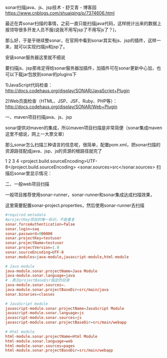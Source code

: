 sonar扫描java、js、jsp技术 - 舒艾青 - 博客园 https://www.cnblogs.com/shuaiqing/p/7374606.html

最近在弄sonar扫描的事情，之前一直只能扫描java代码，这样统计出来的数据上报领导很多开发人员不服(说我不用写jsp了不用写js了？)，

那么好，于是乎继续整sonar，在官网中看到sonar其实有js、jsp的插件，这样一来，就可以实现扫描js和jsp了。

安装sonar服务器这里就不细说

要扫描js、jsp那肯定得给sonar服务器加插件，加插件可在sonar更新中心加，也可以下载jar包放到sonar的plugins下

1)JavaScript代码检查：http://docs.codehaus.org/display/SONAR/JavaScript+Plugin

2)Web页面检查（HTML、JSP、JSF、Ruby、PHP等）：http://docs.codehaus.org/display/SONAR/Web+Plugin

 

一、maven项目扫描java、js、jsp

sonar提供对maven的集成，所以maven项目扫描是非常简便（sonar集成maven这里不细说，网上一大票文章）

那么sonar怎么扫描三种语言的信息呢，很简单，配置pom.xml，把sonar扫描的资源路径配成java、jsp、js的资源的根路径就完了

1
2
3
4
<properties>
    <project.build.sourceEncoding>UTF-8</project.build.sourceEncoding>
    <sonar.sources>src</sonar.sources>
</properties>
 扫描后sonar里显示情况：



 

二、一般web项目扫描

一般项目推荐使用sonar-runner，sonar-runner和sonar集成达成扫描效果，

这里需要配置sonar-project.properties，然后使用sonar-runner去扫描
```conf
#required metadata 
#projectKey项目的唯一标识，不能重复
sonar.forceAuthentication=false
sonar.login=saq
sonar.password=000000
sonar.projectKey=testuser
sonar.projectName=testuser
sonar.projectVersion=1.0  
sonar.sourceEncoding=UTF-8 
sonar.modules=java-module,javascript-module,html-module 
  
# Java module 
java-module.sonar.projectName=Java Module 
java-module.sonar.language=java 
# .表示projectBaseDir指定的目录 
java-module.sonar.sources=. 
java-module.sonar.projectBaseDir=src/main/java 
sonar.binaries=classes
   
# JavaScript module 
javascript-module.sonar.projectName=JavaScript Module 
javascript-module.sonar.language=js 
javascript-module.sonar.sources=js 
javascript-module.sonar.projectBaseDir=src/main/webapp
   
# Html module 
html-module.sonar.projectName=Html Module 
html-module.sonar.language=web 
html-module.sonar.sources=pages 
html-module.sonar.projectBaseDir=src/main/webapp
```